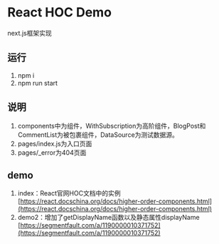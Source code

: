 # React HOC Demo
next.js框架实现
## 运行 
1. npm i
2. npm run start
## 说明
1. components中为组件，WithSubscription为高阶组件，BlogPost和CommentList为被包裹组件，DataSource为测试数据源。
2. pages/index.js为入口页面
3. pages/_error为404页面
## demo
1. index：React官网HOC文档中的实例
[https://react.docschina.org/docs/higher-order-components.html](https://react.docschina.org/docs/higher-order-components.html)
2. demo2：增加了getDisplayName函数以及静态属性displayName
[https://segmentfault.com/a/1190000010371752](https://segmentfault.com/a/1190000010371752)